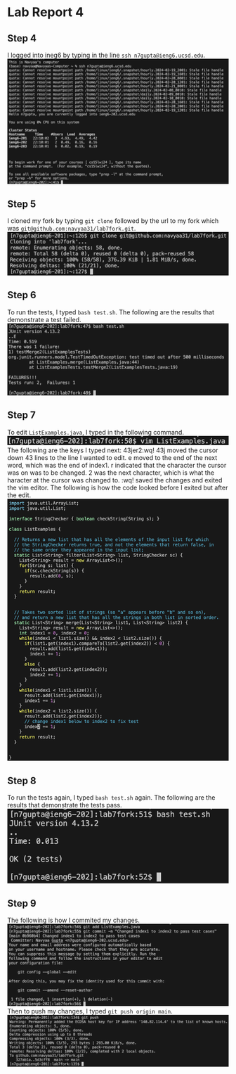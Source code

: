 # Lab Report 4
## Step 4
I logged into ineg6 by typing in the line ```ssh n7gupta@ieng6.ucsd.edu```.
![lab4part4](lab4part4.png)
## Step 5
I cloned my fork by typing ```git clone``` followed by the url to my fork which was ```git@github.com:navyaa31/lab7fork.git```.
![lab4reportstep5redo](lab4reportstep5redo.png)
## Step 6
To run the tests, I typed ```bash test.sh```. The following are the results that demonstrate a test failed.
![lab4part6](lab4part6.png)
## Step 7
To edit ```ListExamples.java```, I typed in the following command.
![lab4part7](lab4part7.png) <br>
The following are the keys I typed next: 43jer2:wq!
43j moved the cursor down 43 lines to the line I wanted to edit. e moved to the end of the next word, which was the end of index1. r indicated that the character the cursor was on was to be changed. 2 was the next character, which is what the haracter at the cursor was changed to. :wq! saved the changes and exited the vim editor. The following is how the code looked before I exited but after the edit.
![lab4part7_2](lab4part7_2.png)
## Step 8
To run the tests again, I typed ```bash test.sh``` again. The following are the results that demonstrate the tests pass.
![lab4part8](lab4part8.png)
## Step 9
The following is how I commited my changes.
![lab4part9](lab4part9.png)
Then to push my changes, I typed ```git push origin main```.
![lab4reportstep9redo](lab4reportstep9redo.png)
